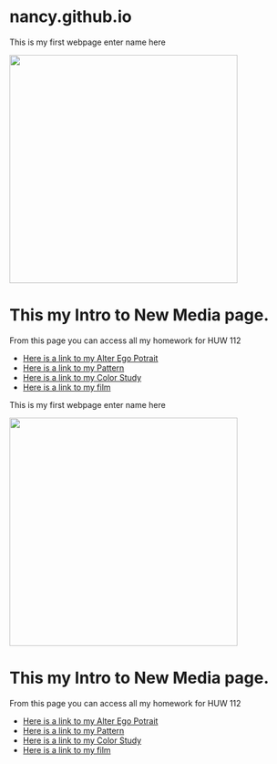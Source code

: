# nancy.github.io 

<!DOCTYPE html>
<html><head></head>
<body>
<p>This is my first webpage enter name here</p>
  
  <img src="virtual landscape.jpg" height="400">
  <h1>This my Intro to New Media page.</h1>
    <p>From this page you can access all my homework for HUW 112</p>
    <ul>
      <li><a href="wildseedportrait.html">Here is a link to my Alter Ego Potrait</a></li>
      <li><a href="pattern.html">Here is a link to my Pattern</a></li>
      <li><a href="logo.html">Here is a link to my Color Study</a></li>
      <li><a href="film.html">Here is a link to my film</a></li>
      

</ul></body></html>

<!DOCTYPE html>
<html><head></head>
<body>
<p>This is my first webpage enter name here</p>
  
  <img src="virtual landscape.jpg" height="400">
  <h1>This my Intro to New Media page.</h1>
    <p>From this page you can access all my homework for HUW 112</p>
    <ul>
      <li><a href="wildseedportrait.html">Here is a link to my Alter Ego Potrait</a></li>
      <li><a href="pattern.html">Here is a link to my Pattern</a></li>
      <li><a href="logo.html">Here is a link to my Color Study</a></li>
      <li><a href="film.html">Here is a link to my film</a></li>
      

</ul></body></html>

